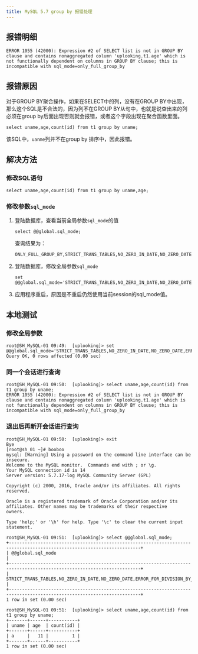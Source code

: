 ```yaml
---
title: MySQL 5.7 group by 报错处理
---
```



## 报错明细

```shell
ERROR 1055 (42000): Expression #2 of SELECT list is not in GROUP BY clause and contains nonaggregated column 'uplooking.t1.age' which is not functionally dependent on columns in GROUP BY clause; this is incompatible with sql_mode=only_full_group_by
```

## 报错原因

对于GROUP BY聚合操作，如果在SELECT中的列，没有在GROUP BY中出现，那么这个SQL是不合法的，因为列不在GROUP BY从句中，也就是说查出来的列必须在group by后面出现否则就会报错，或者这个字段出现在聚合函数里面。

```shell
select uname,age,count(id) from t1 group by uname;
```

该SQL中，`uanme`列并不在group by 排序中，因此报错。

## 解决方法

### 修改SQL语句

```shell
select uname,age,count(id) from t1 group by uname,age;
```

### 修改参数`sql_mode`

1. 登陆数据库，查看当前全局参数`sql_mode`的值

   ```shell
   select @@global.sql_mode;
   ```

   查询结果为：

   ```shell
   ONLY_FULL_GROUP_BY,STRICT_TRANS_TABLES,NO_ZERO_IN_DATE,NO_ZERO_DATE,ERROR_FOR_DIVISION_BY_ZERO,NO_AUTO_CREATE_USER,NO_ENGINE_SUBSTITUTION 
   ```

2. 登陆数据库，修改全局参数`sql_mode`

   ```shell
   set @@global.sql_mode='STRICT_TRANS_TABLES,NO_ZERO_IN_DATE,NO_ZERO_DATE,ERROR_FOR_DIVISION_BY_ZERO,NO_AUTO_CREATE_USER,NO_ENGINE_SUBSTITUTION';
   ```

3. 应用程序重启，原因是不重启仍然使用当前session的sql_mode值。



## 本地测试

### 修改全局参数

```shell
root@SH_MySQL-01 09:49:  [uplooking]> set @@global.sql_mode='STRICT_TRANS_TABLES,NO_ZERO_IN_DATE,NO_ZERO_DATE,ERROR_FOR_DIVISION_BY_ZERO,NO_AUTO_CREATE_USER,NO_ENGINE_SUBSTITUTION';
Query OK, 0 rows affected (0.00 sec)
```

### 同一个会话进行查询

```shell
root@SH_MySQL-01 09:50:  [uplooking]> select uname,age,count(id) from t1 group by uname;                                     
ERROR 1055 (42000): Expression #2 of SELECT list is not in GROUP BY clause and contains nonaggregated column 'uplooking.t1.age' which is not functionally dependent on columns in GROUP BY clause; this is incompatible with sql_mode=only_full_group_by
```

### 退出后再新开会话进行查询

```shell
root@SH_MySQL-01 09:50:  [uplooking]> exit
Bye
[root@sh_01 ~]# booboo
mysql: [Warning] Using a password on the command line interface can be insecure.
Welcome to the MySQL monitor.  Commands end with ; or \g.
Your MySQL connection id is 14
Server version: 5.7.17-log MySQL Community Server (GPL)

Copyright (c) 2000, 2016, Oracle and/or its affiliates. All rights reserved.

Oracle is a registered trademark of Oracle Corporation and/or its
affiliates. Other names may be trademarks of their respective
owners.

Type 'help;' or '\h' for help. Type '\c' to clear the current input statement.

root@SH_MySQL-01 09:51:  [uplooking]> select @@global.sql_mode;
+------------------------------------------------------------------------------------------------------------------------+
| @@global.sql_mode                                                                                                      |
+------------------------------------------------------------------------------------------------------------------------+
| STRICT_TRANS_TABLES,NO_ZERO_IN_DATE,NO_ZERO_DATE,ERROR_FOR_DIVISION_BY_ZERO,NO_AUTO_CREATE_USER,NO_ENGINE_SUBSTITUTION |
+------------------------------------------------------------------------------------------------------------------------+
1 row in set (0.00 sec)

root@SH_MySQL-01 09:51:  [uplooking]> select uname,age,count(id) from t1 group by uname;
+-------+------+-----------+
| uname | age  | count(id) |
+-------+------+-----------+
| a     |   11 |         1 |
+-------+------+-----------+
1 row in set (0.00 sec)
```

